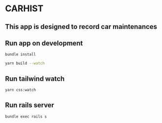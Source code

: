 # CARHIST

## This app is designed to record car maintenances


## Run app on development
```bash
bundle install
```

```bash
yarn build --watch
```

## Run tailwind watch
```bash
yarn css:watch
```

## Run rails server
```bash
bundle exec rails s
```


